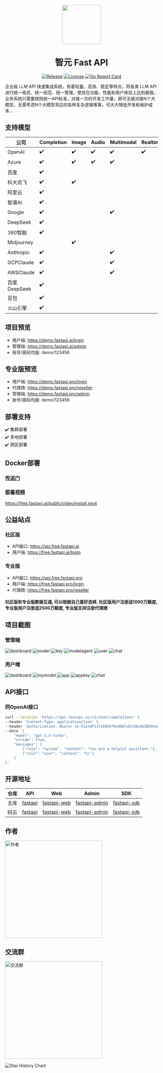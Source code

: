 <div align=center>

<img src="https://www.fastapi.ai/logo.png" width="128"/>

# 智元 Fast API

[![Release](https://img.shields.io/github/v/release/iimeta/fastapi?color=blue)](https://github.com/iimeta/fastapi/releases)
[![License](https://img.shields.io/static/v1?label=license&message=MIT&color=green)](https://github.com/iimeta/fastapi/blob/main/LICENSE)
[![Go Report Card](https://goreportcard.com/badge/github.com/iimeta/fastapi)](https://goreportcard.com/report/github.com/iimeta/fastapi)

</div>

企业级 LLM API 快速集成系统，有着轻量、高效、稳定等特点，将各类 LLM API 进行统一格式、统一规范、统一管理，使其在功能、性能和用户体验上达到极致。业务系统只需要按照统一API标准，对接一次的开发工作量，即可无缝对接N个大模型，无需考虑N个大模型背后的各种复杂逻辑等等，可大大降低开发和维护成本...

## 支持模型

| 公司         | Completion | Image | Audio | Multimodal | Realtime | Embedding | Moderation |
| ------------ | ---------- | ----- | ----- | ---------- | -------- | --------- | ---------- |
| OpenAI       | ✔️         | ✔️    | ✔️     | ✔️         | ✔️       | ✔️        | ✔️         |
| Azure        | ✔️         | ✔️    | ✔️     | ✔️         |          | ✔️        | ✔️         |
| 百度         | ✔️         |       |        |           |          |           |            |
| 科大讯飞     | ✔️         | ✔️    |        |           |          |           |            |
| 阿里云       | ✔️         |       |        |           |          |           |            |
| 智谱AI       | ✔️         |       |        |           |          |           |            |
| Google       | ✔️         |       |        | ✔️        |          |           |            |
| DeepSeek     | ✔️         |       |        |           |          |           |            |
| 360智脑      | ✔️         |       |        |           |          |           |            |
| Midjourney   |            | ✔️    |        |           |          |           |            |
| Anthropic    | ✔️         |       |        | ✔️        |          |           |            |
| GCPClaude    | ✔️         |       |        | ✔️        |          |           |            |
| AWSClaude    | ✔️         |       |        | ✔️        |          |           |            |
| 百度DeepSeek | ✔️         |       |        |           |          |           |            |
| 豆包         | ✔️         |       |        |           |          |           |            |
| 火山引擎     | ✔️         |       |        |           |          |           |            |

## 项目预览

- 用户端: <https://demo.fastapi.ai/login>
- 管理端: <https://demo.fastapi.ai/admin>
- 账号/密码均是: demo/123456

## 专业版预览

- 用户端: <https://demo.fastapi.pro/login>
- 代理商: <https://demo.fastapi.pro/reseller>
- 管理端: <https://demo.fastapi.pro/admin>
- 账号/密码均是: demo/123456

## 部署支持

✔️ 集群部署  
✔️ 多地部署  
✔️ 跨区部署

## Docker部署

### [传送门](https://github.com/iimeta/fastapi/tree/docker)

### [部署视频](https://files.fastapi.ai/public/video/install.mp4)
<https://files.fastapi.ai/public/video/install.mp4>

## 公益站点

### 社区版

- API接口: <https://api.free.fastapi.ai>
- 用户端: <https://free.fastapi.ai/login>

### 专业版

- API接口: <https://api.free.fastapi.pro>
- 用户端: <https://free.fastapi.pro/login>
- 代理商: <https://free.fastapi.pro/reseller>

#### 社区版和专业版数据互通, 可以根据自己喜好选择, 社区版用户注册送1000万额度, 专业版用户注册送2500万额度, 专业版支持注册代理商

## 项目截图

### 管理端

![dashboard](https://github.com/iimeta/fastapi-admin/assets/138393700/4d26474f-2082-41b4-8bd9-843ccb66d0a7)
![model](https://github.com/iimeta/fastapi-admin/assets/138393700/89d0721c-a72b-47f3-84e3-0080f5f1c8f9)
![key](https://github.com/iimeta/fastapi-admin/assets/138393700/f93922de-92e2-438e-8786-ae26981ec154)
![modelagent](https://github.com/iimeta/fastapi-admin/assets/138393700/f1e2c21f-d5ce-45e7-811d-7a5ed1a04138)
![user](https://github.com/iimeta/fastapi-admin/assets/138393700/1e812ed7-ff9f-46ab-847d-23a177bbedf0)
![chat](https://github.com/iimeta/fastapi-admin/assets/138393700/041a4324-eba8-42d4-8467-5964df6242f3)

### 用户端

![dashboard](https://github.com/iimeta/fastapi-admin/assets/138393700/94cd152c-b370-4cd9-b3f2-ca1dddf6821e)
![mymodel](https://github.com/iimeta/fastapi-admin/assets/138393700/cd8fec82-b2b8-4af4-b471-2c313e321d30)
![app](https://github.com/iimeta/fastapi-admin/assets/138393700/4dec9a5f-f399-4bfc-a3e3-bb50248a2c4c)
![appkey](https://github.com/iimeta/fastapi-admin/assets/138393700/662fe51d-9ed1-4672-b9db-f418b492b9a2)
![chat](https://github.com/iimeta/fastapi-admin/assets/138393700/5a92ab02-1319-436c-af2d-7d9ef0f49fe5)

## API接口

### 同OpenAI接口

```bash
curl --location 'https://api.fastapi.ai/v1/chat/completions' \
--header 'Content-Type: application/json' \
--header 'Authorization: Bearer sk-FastAPI1YzE0kXf0zNb0ldX1nBLDm1Bh0SoSK0G0PzR1tNxW' \
--data '{
    "model": "gpt-3.5-turbo",
    "stream": true,
    "messages": [
        {"role": "system", "content": "You are a helpful assistant."},
        {"role": "user", "content": "hi"}
    ]
}'
```

## 开源地址

| 仓库 | API                                          | Web                                                  | Admin                                                    | SDK                                                  |
| ---- |----------------------------------------------|------------------------------------------------------|----------------------------------------------------------|------------------------------------------------------|
| 主库 | [fastapi](https://github.com/iimeta/fastapi) | [fastapi-web](https://github.com/iimeta/fastapi-web) | [fastapi-admin](https://github.com/iimeta/fastapi-admin) | [fastapi-sdk](https://github.com/iimeta/fastapi-sdk) |
| 码云 | [fastapi](https://gitee.com/iimeta/fastapi)  | [fastapi-web](https://gitee.com/iimeta/fastapi-web)  | [fastapi-admin](https://gitee.com/iimeta/fastapi-admin)  | [fastapi-sdk](https://gitee.com/iimeta/fastapi-sdk)  |

## 作者

<img src="https://iim.ai/public/images/Author.png?t=20231207" width="320" alt="作者"/>

## 交流群

<img src="https://iim.ai/public/images/WeChatGroup.jpg?t=20250223" width="320" alt="交流群"/>

![Star History Chart](https://api.star-history.com/svg?repos=iimeta/fastapi&type=Date)
